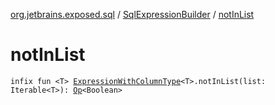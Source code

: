 [org.jetbrains.exposed.sql](../index.md) / [SqlExpressionBuilder](index.md) / [notInList](.)

# notInList

`infix fun <T> `[`ExpressionWithColumnType`](../-expression-with-column-type/index.md)`<T>.notInList(list: Iterable<T>): `[`Op`](../-op/index.md)`<Boolean>`